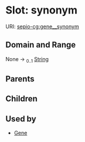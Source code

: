 
# Slot: synonym




URI: [sepio-cg:gene__synonym](http://purl.obolibrary.org/obo/SEPIOCG_gene__synonym)


## Domain and Range

None &#8594;  <sub>0..1</sub> [String](types/String.md)

## Parents


## Children


## Used by

 * [Gene](Gene.md)
